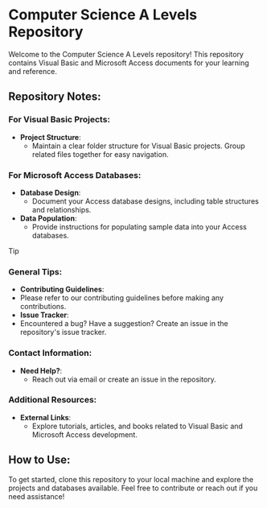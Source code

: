 # Computer Science A Levels Repository

Welcome to the Computer Science A Levels repository! This repository contains Visual Basic and Microsoft Access documents for your learning and reference.

## Repository Notes:

### For Visual Basic Projects:

- **Project Structure**: 
  - Maintain a clear folder structure for Visual Basic projects. Group related files together for easy navigation.

### For Microsoft Access Databases:

- **Database Design**:
  - Document your Access database designs, including table structures and relationships.
- **Data Population**:
  - Provide instructions for populating sample data into your Access databases.


> [!TIP]
> ### General Tips:
>
>- **Contributing Guidelines**:
>  - Please refer to our contributing guidelines before making any contributions.
>- **Issue Tracker**:
>  - Encountered a bug? Have a suggestion? Create an issue in the repository's issue tracker.

### Contact Information:

- **Need Help?**:
  - Reach out via email or create an issue in the repository.

### Additional Resources:

- **External Links**:
  - Explore tutorials, articles, and books related to Visual Basic and Microsoft Access development.

## How to Use:

To get started, clone this repository to your local machine and explore the projects and databases available. Feel free to contribute or reach out if you need assistance!
